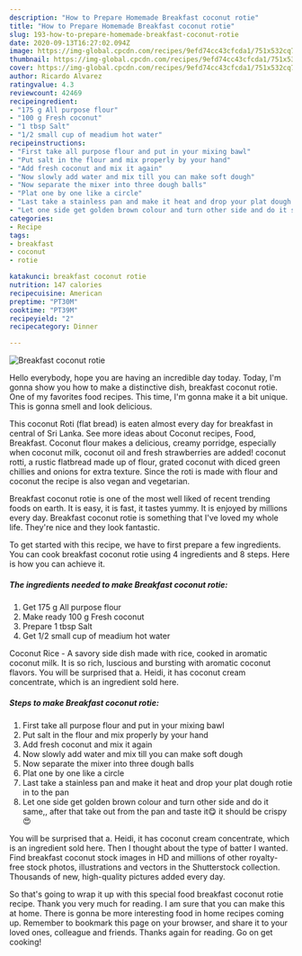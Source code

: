 ```yaml
---
description: "How to Prepare Homemade Breakfast coconut rotie"
title: "How to Prepare Homemade Breakfast coconut rotie"
slug: 193-how-to-prepare-homemade-breakfast-coconut-rotie
date: 2020-09-13T16:27:02.094Z
image: https://img-global.cpcdn.com/recipes/9efd74cc43cfcda1/751x532cq70/breakfast-coconut-rotie-recipe-main-photo.jpg
thumbnail: https://img-global.cpcdn.com/recipes/9efd74cc43cfcda1/751x532cq70/breakfast-coconut-rotie-recipe-main-photo.jpg
cover: https://img-global.cpcdn.com/recipes/9efd74cc43cfcda1/751x532cq70/breakfast-coconut-rotie-recipe-main-photo.jpg
author: Ricardo Alvarez
ratingvalue: 4.3
reviewcount: 42469
recipeingredient:
- "175 g All purpose flour"
- "100 g Fresh coconut"
- "1 tbsp Salt"
- "1/2 small cup of meadium hot water"
recipeinstructions:
- "First take all purpose flour and put in your mixing bawl"
- "Put salt in the flour and mix properly by your hand"
- "Add fresh coconut and mix it again"
- "Now slowly add water and mix till you can make soft dough"
- "Now separate the mixer into three dough balls"
- "Plat one by one like a circle"
- "Last take a stainless pan and make it heat and drop your plat dough rotie in to the pan"
- "Let one side get golden brown colour and turn other side and do it same,, after that take out from the pan and taste it😋 it should be crispy 😍"
categories:
- Recipe
tags:
- breakfast
- coconut
- rotie

katakunci: breakfast coconut rotie 
nutrition: 147 calories
recipecuisine: American
preptime: "PT30M"
cooktime: "PT39M"
recipeyield: "2"
recipecategory: Dinner

---
```



![Breakfast coconut rotie](https://img-global.cpcdn.com/recipes/9efd74cc43cfcda1/751x532cq70/breakfast-coconut-rotie-recipe-main-photo.jpg)

Hello everybody, hope you are having an incredible day today. Today, I'm gonna show you how to make a distinctive dish, breakfast coconut rotie. One of my favorites food recipes. This time, I'm gonna make it a bit unique. This is gonna smell and look delicious.

This coconut Roti (flat bread) is eaten almost every day for breakfast in central of Sri Lanka. See more ideas about Coconut recipes, Food, Breakfast. Coconut flour makes a delicious, creamy porridge, especially when coconut milk, coconut oil and fresh strawberries are added! coconut rotti, a rustic flatbread made up of flour, grated coconut with diced green chillies and onions for extra texture. Since the roti is made with flour and coconut the recipe is also vegan and vegetarian.

Breakfast coconut rotie is one of the most well liked of recent trending foods on earth. It is easy, it is fast, it tastes yummy. It is enjoyed by millions every day. Breakfast coconut rotie is something that I've loved my whole life. They're nice and they look fantastic.


To get started with this recipe, we have to first prepare a few ingredients. You can cook breakfast coconut rotie using 4 ingredients and 8 steps. Here is how you can achieve it.

<!--inarticleads1-->

##### The ingredients needed to make Breakfast coconut rotie:

1. Get 175 g All purpose flour
1. Make ready 100 g Fresh coconut
1. Prepare 1 tbsp Salt
1. Get 1/2 small cup of meadium hot water


Coconut Rice - A savory side dish made with rice, cooked in aromatic coconut milk. It is so rich, luscious and bursting with aromatic coconut flavors. You will be surprised that a. Heidi, it has coconut cream concentrate, which is an ingredient sold here. 

<!--inarticleads2-->

##### Steps to make Breakfast coconut rotie:

1. First take all purpose flour and put in your mixing bawl
1. Put salt in the flour and mix properly by your hand
1. Add fresh coconut and mix it again
1. Now slowly add water and mix till you can make soft dough
1. Now separate the mixer into three dough balls
1. Plat one by one like a circle
1. Last take a stainless pan and make it heat and drop your plat dough rotie in to the pan
1. Let one side get golden brown colour and turn other side and do it same,, after that take out from the pan and taste it😋 it should be crispy 😍


You will be surprised that a. Heidi, it has coconut cream concentrate, which is an ingredient sold here. Then I thought about the type of batter I wanted. Find breakfast coconut stock images in HD and millions of other royalty-free stock photos, illustrations and vectors in the Shutterstock collection. Thousands of new, high-quality pictures added every day. 

So that's going to wrap it up with this special food breakfast coconut rotie recipe. Thank you very much for reading. I am sure that you can make this at home. There is gonna be more interesting food in home recipes coming up. Remember to bookmark this page on your browser, and share it to your loved ones, colleague and friends. Thanks again for reading. Go on get cooking!
